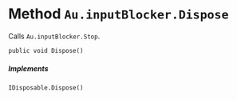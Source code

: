 # Method `Au.inputBlocker.Dispose`

Calls `Au.inputBlocker.Stop`.

```
public void Dispose()
```

##### Implements

`IDisposable.Dispose()`
